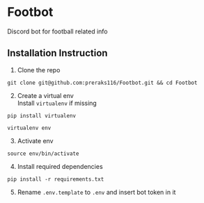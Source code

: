 # Footbot
Discord bot for football related info

## Installation Instruction
1. Clone the repo  
```
git clone git@github.com:preraks116/Footbot.git && cd Footbot
```  
2. Create a virtual env  
Install `virtualenv` if missing  
```
pip install virtualenv
```  
```
virtualenv env
```  
3. Activate env 
```
source env/bin/activate
```  
4. Install required dependencies  
```
pip install -r requirements.txt
```  
5. Rename `.env.template` to `.env` and insert bot token in it 
